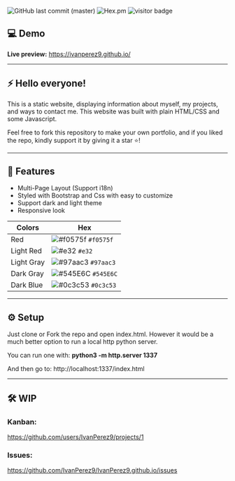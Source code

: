 
![GitHub last commit (master)](https://img.shields.io/github/last-commit/IvanPerez9/IvanPerez9)
![Hex.pm](https://img.shields.io/hexpm/l/plug.svg)
![visitor badge](https://visitor-badge.glitch.me/badge?page_id=IvanPerez9.github.io)

## 💻 Demo 

 **Live preview:** https://ivanperez9.github.io/

 ---

## ⚡ Hello everyone!

This is a static website, displaying information about myself, my projects, and ways to contact me.
This website was built with plain HTML/CSS and some Javascript.

Feel free to fork this repository to make your own portfolio, and if you liked the repo, kindly support it by giving it a star ⭐!

---

## 🎨 Features

- Multi-Page Layout (Support i18n)
- Styled with Bootstrap and Css with easy to customize
- Support dark and light theme
- Responsive look

| Colors      |  Hex                                                                       |
| ---------- | ------------------------------------------------------------------------- |
| Red     | ![#f0575f](https://via.placeholder.com/15/f0575f/000000?text=+) `#f0575f` |
| Light Red     | ![#e32](https://via.placeholder.com/15/e32/000000?text=+) `#e32` |
| Light Gray  | ![#97aac3](https://via.placeholder.com/15/97aac3/000000?text=+) `#97aac3` |
| Dark Gray | ![#545E6C](https://via.placeholder.com/15/545E6C/000000?text=+) `#545E6C` |
| Dark Blue | ![#0c3c53](https://via.placeholder.com/15/0c3c53/000000?text=+) `#0c3c53` |

---

## ⚙️ Setup

Just clone or Fork the repo and open index.html. However it would be a much better option to run a local http python server.

You can run one with: **python3 -m http.server 1337**

And then go to: http://localhost:1337/index.html

---

## 🛠️ WIP

### Kanban:
https://github.com/users/IvanPerez9/projects/1

### Issues:
https://github.com/IvanPerez9/IvanPerez9.github.io/issues
